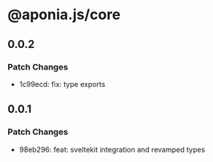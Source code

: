 # @aponia.js/core

## 0.0.2

### Patch Changes

- 1c99ecd: fix: type exports

## 0.0.1

### Patch Changes

- 98eb296: feat: sveltekit integration and revamped types
